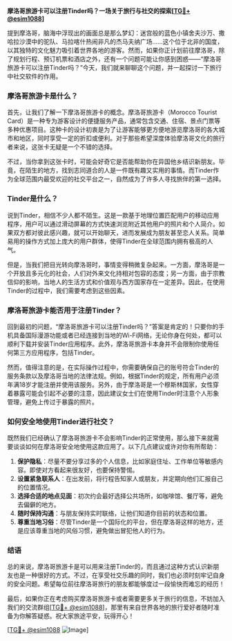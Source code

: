 **摩洛哥旅游卡可以注册Tinder吗？一场关于旅行与社交的探索[[TG💪+ @esim1088](https://t.me/s/esim1088)]**

提到摩洛哥，脑海中浮现出的画面总是那么梦幻：迷宫般的蓝色小镇舍夫沙万、撒哈拉沙漠中的驼队、马拉喀什热闹非凡的杰马夫纳广场……这个位于北非的国度，以其独特的文化魅力吸引着世界各地的游客。然而，如果你正计划前往摩洛哥，除了规划行程、预订机票和酒店之外，还有一个问题可能让你感到困惑——“摩洛哥旅游卡可以注册Tinder吗？”今天，我们就来聊聊这个问题，并一起探讨一下旅行中社交软件的作用。

### 摩洛哥旅游卡是什么？

首先，让我们了解一下摩洛哥旅游卡的概念。摩洛哥旅游卡（Morocco Tourist Card）是一种专为游客设计的便捷服务产品，通常包含交通、住宿、景点门票等多种优惠项目。这种卡的设计初衷是为了让游客能够更方便地游览摩洛哥的各大城市和地区，同时享受一定的折扣或便利。对于那些希望深度体验摩洛哥文化的旅行者来说，这张卡无疑是一个不错的选择。

不过，当你拿到这张卡时，可能会好奇它是否能帮助你在异国他乡结识新朋友。毕竟，在陌生的地方，找到志同道合的人是一件既有趣又实用的事情。而Tinder作为全球范围内最受欢迎的社交平台之一，自然成为了许多人寻找旅伴的第一选择。

### Tinder是什么？

说到Tinder，相信不少人都不陌生。这是一款基于地理位置匹配用户的移动应用程序，用户可以通过滑动屏幕的方式快速浏览附近其他用户的照片和个人简介。如果双方都对彼此感兴趣，就可以开始聊天，进而发展成为朋友甚至恋人关系。简单易用的操作方式加上庞大的用户群体，使得Tinder在全球范围内拥有极高的人气。

但是，当我们把目光转向摩洛哥时，事情变得稍微复杂起来。一方面，摩洛哥是一个开放且多元化的社会，人们对外来文化持相对包容的态度；另一方面，由于宗教信仰的影响，当地人的生活方式和价值观与西方国家存在一定差异。因此，在使用Tinder的过程中，我们需要考虑到这些因素。

### 摩洛哥旅游卡能否用于注册Tinder？

回到最初的问题，“摩洛哥旅游卡可以注册Tinder吗？”答案是肯定的！只要你的手机具备国际漫游功能或者已经连接到当地的Wi-Fi网络，无论你身在何处，都可以顺利下载并安装Tinder应用程序。此外，摩洛哥旅游卡本身并不会限制你使用任何第三方应用程序，包括Tinder。

然而，值得注意的是，在实际操作过程中，你需要确保自己的账号符合Tinder的服务条款以及摩洛哥当地的法律法规。例如，根据Tinder的规定，所有用户必须年满18岁才能注册并使用该服务。另外，由于摩洛哥是一个穆斯林国家，女性穿着暴露可能会引起不必要的注意，因此建议女士们在使用Tinder时注意个人形象管理，避免上传过于暴露的照片。

### 如何安全地使用Tinder进行社交？

既然我们已经确认了摩洛哥旅游卡不会影响Tinder的正常使用，那么接下来就需要谈谈如何在摩洛哥安全地使用这款应用了。以下几点建议或许对你有所帮助：

1. **保护隐私**：尽量不要分享过多的个人信息，比如家庭住址、工作单位等敏感内容。即使对方看起来很友好，也要保持警惕。
2. **设置紧急联系人**：在出发前，将行程告知家人或朋友，并定期向他们汇报自己的位置情况。
3. **选择合适的地点见面**：初次约会最好选择公共场所，如咖啡馆、餐厅等，避免去偏僻的地方。
4. **随时保持沟通**：与朋友保持实时联络，让他们知道你目前的状态和位置。
5. **尊重当地习俗**：尽管Tinder是一个国际化的平台，但在摩洛哥这样的地方，还是应该尊重当地的风俗习惯，避免做出冒犯他人的行为。

### 结语

总的来说，摩洛哥旅游卡是可以用来注册Tinder的，而且通过这种方式认识新朋友也是一种很好的方式。不过，在享受社交乐趣的同时，我们也必须时刻牢记自身的安全问题。希望每位前往摩洛哥旅行的朋友都能够度过一段愉快而难忘的经历！

最后，如果你正在考虑购买摩洛哥旅游卡或者需要更多关于旅行的信息，不妨加入我们的交流群组[[TG💪+ @esim1088](https://t.me/s/esim1088)]，那里有来自世界各地的旅行爱好者随时准备为你解答疑惑。祝大家旅途平安，玩得开心！

[[TG💪+ @esim1088](https://t.me/s/esim1088) ![Image](https://i.postimg.cc/4NQfJmqS/Snipaste-2025-05-13-00-14-12.png)]